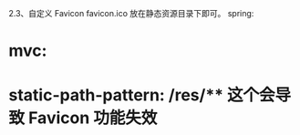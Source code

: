2.3、自定义 Favicon
favicon.ico 放在静态资源目录下即可。
spring:
#  mvc:
#    static-path-pattern: /res/**   这个会导致 Favicon 功能失效